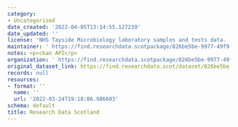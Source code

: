 ```yaml
---
category:
- Uncategorised
date_created: '2022-04-05T13:14:55.127239'
date_updated: ''
license: 'NHS Tayside Microbiology laboratory samples and tests data. '
maintainer: ' https://find.researchdata.scotpackage/826be5be-9977-49f9-b6d1-83ed9de08ebe'
notes: <p>ckan API</p>
organization: ' https://find.researchdata.scotpackage/826be5be-9977-49f9-b6d1-83ed9de08ebe'
original_dataset_link: https://find.researchdata.scot/dataset/826be5be-9977-49f9-b6d1-83ed9de08ebe/resource/826be5be-9977-49f9-b6d1-83ed9de08ebe/download/datadictionary.json
records: null
resources:
- format: ''
  name: ''
  url: '2022-03-24T19:18:06.986603'
schema: default
title: Research Data Scotland
---
```

